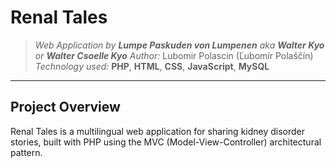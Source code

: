 # **Renal Tales**

> *Web Application by* ***Lumpe Paskuden von Lumpenen*** *aka* ***Walter Kyo*** *or* ***Walter Csoelle Kyo***
> *Author:* Lubomir Polascin (Ľubomír Polaščín)
> *Technology used:* **PHP**, **HTML**, **CSS**, **JavaScript**, **MySQL**

---

## Project Overview

Renal Tales is a multilingual web application for sharing kidney disorder stories, built with PHP using the MVC (Model-View-Controller) architectural pattern.

